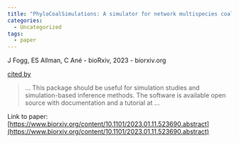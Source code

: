 ```yaml
---
title: "PhyloCoalSimulations: A simulator for network multispecies coalescent models, including a new extension for the inheritance of gene flow"
categories:
  - Uncategorized
tags:
  - paper
---
```

J Fogg, ES Allman, C Ané - bioRxiv, 2023 - biorxiv.org

[cited by](https://scholar.google.com/scholar?cites=5642539770950589088&as_sdt=5,44&sciodt=0,44&hl=en&num=20)

>… This package should be useful for simulation studies and simulation-based inference methods. The software is available open source with documentation and a tutorial at …

Link to paper: [https://www.biorxiv.org/content/10.1101/2023.01.11.523690.abstract](https://www.biorxiv.org/content/10.1101/2023.01.11.523690.abstract)

